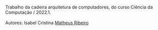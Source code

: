 Trabalho da cadeira arquitetura de computadores, do curso Ciência da Computação / 2022.1.
</br>
</br>
Autores:
Isabel Cristina
<a href="https://github.com/matheusriale">Matheus Ribeiro</a>

